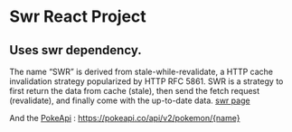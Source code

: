 # Swr React Project

## Uses swr dependency.

The name “SWR” is derived from stale-while-revalidate, a HTTP cache invalidation strategy popularized by HTTP RFC 5861. SWR is a strategy to first return the data from cache (stale), then send the fetch request (revalidate), and finally come with the up-to-date data.
[swr page](https://swr.vercel.app/)

And the [PokeApi](https://pokeapi.co/) : https://pokeapi.co/api/v2/pokemon/{name}
